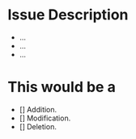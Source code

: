 # Issue Description

- ...
- ...
- ...

# This would be a

- [] Addition.
- [] Modification.
- [] Deletion.

